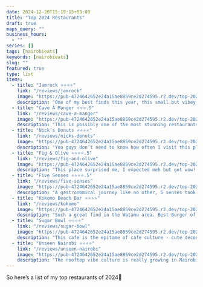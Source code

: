 ```yaml
---
date: 2024-12-20T15:19:15+03:00
title: "Top 2024 Restaurants"
draft: true
maps_query: ""
business_hours:
  - ""
series: []
tags: [nairobieats]
keywords: [nairobieats]
slug: ""
featured: true
type: list
items:
  - title: "Jamrock ⭐️⭐️⭐️⭐️"
    link: "/reviews/jamrock"
    image: "https://pub-4724642652e24a15ae8859ce2d274595.r2.dev/top-2024/jamrock.jpg"
    description: "One of my best finds this year, this small but vibey eatery had my heart with their rich Caribbean flavours! The grilled tilapia with plantains and the Jamrock special had me coming back again and again. The bashment vibes on a Friday night are also unmatched!"
  - title: "Cave À Manger ⭐️⭐️⭐️.5"
    link: "/reviews/cave-a-manger"
    image: "https://pub-4724642652e24a15ae8859ce2d274595.r2.dev/top-2024/cave-a-manger.jpg"
    description: "This is possibly one of the most stunning restaurants in this city. Cave à manger consistently delivered on food quality, ambience and excellent service."
  - title: "Nick’s Donuts ⭐️⭐️⭐️⭐️"
    link: "/reviews/nicks-donuts"
    image: "https://pub-4724642652e24a15ae8859ce2d274595.r2.dev/top-2024/nicks-donuts.jpg"
    description: "You guys don’t need to know how often I visit this place please. Nick’s donuts have me in a chokehold and they ned to let me got for the sake of my waist! Great tasty treats for the sweet tooth in you:)"
  - title: "Fig & Olive ⭐️⭐️⭐️⭐️.5"
    link: "/reviews/fig-and-olive"
    image: "https://pub-4724642652e24a15ae8859ce2d274595.r2.dev/top-2024/fig-and-olive.jpg"
    description: "This place surprised me, I expected meh but got wow! I love a great outdoorsy restaurant with fresh food to match. Being in Tigoni is a great bonus too, I’m very ready for the next brunch!"
  - title: "Five Senses ⭐️⭐️⭐️⭐️.5"
    link: "/reviews/five-senses"
    image: "https://pub-4724642652e24a15ae8859ce2d274595.r2.dev/top-2024/five-senses.jpg"
    description: "A gastronomical journey like no other, 5 senses took me on a wonderful ride that I want to do again and again. If you love a fun food experience, please pay them a visit and thank me later."
  - title: "Kokomo Beach Bar ⭐️⭐️⭐️⭐️"
    link: "/reviews/kokomo"
    image: "https://pub-4724642652e24a15ae8859ce2d274595.r2.dev/top-2024/kokomo.jpg"
    description: "Such a great find in the Watamu area. Best Burger of 2024! I love that it’s right by the beach too, sundowners with your people catching a most magical sunset is giving top tier holiday vibes."
  - title: "Sugar Bowl ⭐️⭐️⭐️⭐️"
    link: "/reviews/sugar-bowl"
    image: "https://pub-4724642652e24a15ae8859ce2d274595.r2.dev/top-2024/sugar-bowl.jpg"
    description: "This cafe is the epitome of cafe culture - cute decor, yummy food, even yummier pastries, great work spot and did I mention yummy cakes?? They really took my money this year and I regret nary a calorie."
  - title: "Unseen Nairobi ⭐️⭐️⭐️⭐️"
    link: "/reviews/unseen-nairobi"
    image: "https://pub-4724642652e24a15ae8859ce2d274595.r2.dev/top-2024/unseen-nairobi.jpg"
    description: "The rooftop vibe culture is really growing in Nairobi and Unseen is one of the prime spots with a spectacular skyline view, unique tasty dishes and exciting drinks. I caught a variety of movies here, love that they showcase a good number of local productions. It’s also a perfect chill date for those looking for dope places with no fine dining pressure:)"
---
```


So here’s a list of my top restaurants of 2024🍴

